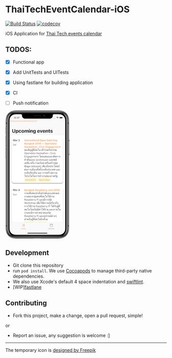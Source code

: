 # ThaiTechEventCalendar-iOS
[![Build Status](https://travis-ci.org/kindraywind/ThaiTechEventCalendar-iOS.svg?branch=master)](https://travis-ci.org/kindraywind/ThaiTechEventCalendar-iOS)
[![codecov](https://codecov.io/gh/kindraywind/ThaiTechEventCalendar-iOS/branch/master/graph/badge.svg)](https://codecov.io/gh/kindraywind/ThaiTechEventCalendar-iOS)

iOS Application for [Thai Tech events calendar](https://github.com/ThaiProgrammer/tech-events-calendar)

## TODOS:
- [x] Functional app
- [x] Add UnitTests and UITests
- [x] Using fastlane for building application
- [x] CI
- [ ] Push notification


![](https://raw.githubusercontent.com/kindraywind/ThaiTechEventCalendar-iOS/master/screenshots/ss1.png)

## Development
- Git clone this repository
- run `pod install`. We use [Cocoapods](http://cocoapods.org) to manage third-party native dependencies.
- We also use Xcode's default 4 space indentation and [swiftlint](https://github.com/realm/SwiftLint).
- [WIP][fastlane](https://fastlane.tools)

## Contributing
- Fork this project, make a change, open a pull request, simple!

or

- Report an issue, any suggestion is welcome :]

---

The temporary icon is [designed by Freepik](http://www.freepik.com)
